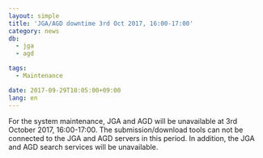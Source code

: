 ```yaml
---
layout: simple
title: 'JGA/AGD downtime 3rd Oct 2017, 16:00-17:00'
category: news
db:
  - jga
  - agd

tags:
  - Maintenance

date: 2017-09-29T10:05:00+09:00
lang: en
---
```


<p>For the system maintenance, JGA and AGD will be unavailable at 3rd October 2017, 16:00-17:00. The submission/download tools can not be connected to the JGA and AGD servers in this period. In addition, the JGA and AGD search services will be unavailable.</p>
